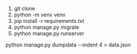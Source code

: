 1. git clone 
2. python -m venv venv 
2. pip install -r requirements.txt
3. python manage.py migrate 
4. python manage.py runserver

python manage.py dumpdata --indent 4  > data.json 